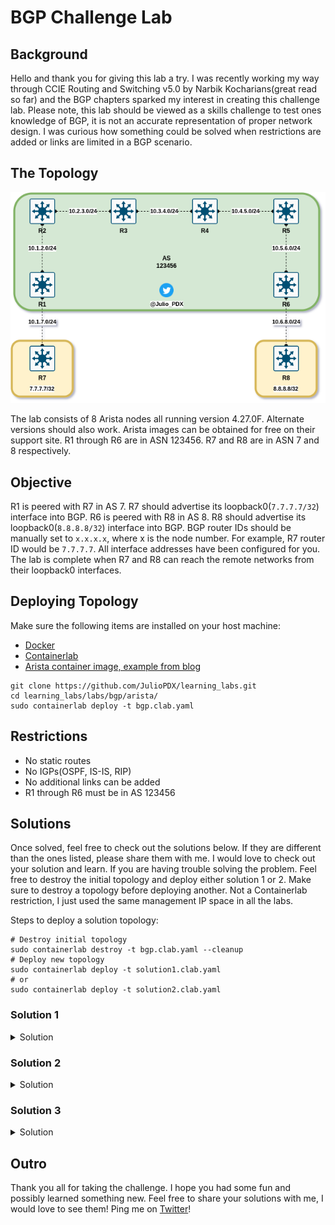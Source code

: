 # BGP Challenge Lab

## Background

Hello and thank you for giving this lab a try. I was recently working my way through CCIE Routing and Switching v5.0 by Narbik Kocharians(great read so far) and the BGP chapters sparked my interest in creating this challenge lab. Please note, this lab should be viewed as a skills challenge to test ones knowledge of BGP, it is not an accurate representation of proper network design. I was curious how something could be solved when restrictions are added or links are limited in a BGP scenario. 

## The Topology

![Topology](images/bgp_challenge_back.png)

The lab consists of 8 Arista nodes all running version 4.27.0F. Alternate versions should also work. Arista images can be obtained for free on their support site. R1 through R6 are in ASN 123456. R7 and R8 are in ASN 7 and 8 respectively.

## Objective

R1 is peered with R7 in AS 7. R7 should advertise its loopback0(`7.7.7.7/32`) interface into BGP. R6 is peered with R8 in AS 8. R8 should advertise its loopback0(`8.8.8.8/32`) interface into BGP. BGP router IDs should be manually set to `x.x.x.x`, where x is the node number. For example, R7 router ID would be `7.7.7.7`. All interface addresses have been configured for you. The lab is complete when R7 and R8 can reach the remote networks from their loopback0 interfaces.

## Deploying Topology

Make sure the following items are installed on your host machine:

- [Docker](https://www.digitalocean.com/community/tutorials/how-to-install-and-use-docker-on-ubuntu-20-04)
- [Containerlab](https://containerlab.srlinux.dev/install/)
- [Arista container image, example from blog](https://juliopdx.com/2021/12/10/my-journey-and-experience-with-containerlab/)

```shell
git clone https://github.com/JulioPDX/learning_labs.git
cd learning_labs/labs/bgp/arista/
sudo containerlab deploy -t bgp.clab.yaml

```

## Restrictions

- No static routes
- No IGPs(OSPF, IS-IS, RIP)
- No additional links can be added
- R1 through R6 must be in AS 123456

## Solutions

Once solved, feel free to check out the solutions below. If they are different than the ones listed, please share them with me. I would love to check out your solution and learn. If you are having trouble solving the problem. Feel free to destroy the initial topology and deploy either solution 1 or 2. Make sure to destroy a topology before deploying another. Not a Containerlab restriction, I just used the same management IP space in all the labs.

Steps to deploy a solution topology:

```shell
# Destroy initial topology
sudo containerlab destroy -t bgp.clab.yaml --cleanup
# Deploy new topology
sudo containerlab deploy -t solution1.clab.yaml
# or
sudo containerlab deploy -t solution2.clab.yaml
```

### Solution 1

<details close>
<summary>Solution</summary>

I'll walk through the solution in one direction, the `7.7.7.7` network reaching R8. The steps are very similar in reverse direction to get the `8.8.8.8` network to R7. For starters we will configure the BGP peering between R1 and R7

```text
--- R7 ---
router bgp 7
   router-id 7.7.7.7
   neighbor 10.1.7.1 remote-as 123456
   network 7.7.7.7/32
--- R1 ---
router bgp 123456
   router-id 1.1.1.1
   neighbor 10.1.7.7 remote-as 7
```

We can check the peer and verify that network `7.7.7.7` is in the BGP table.

```text
R1#show ip bgp summary
BGP summary information for VRF default
Router identifier 1.1.1.1, local AS number 123456
Neighbor Status Codes: m - Under maintenance
  Neighbor         V AS           MsgRcvd   MsgSent  InQ OutQ  Up/Down State   PfxRcd PfxAcc
  10.1.7.7         4 7                  7         6    0    0 00:02:09 Estab   1      1
R1#show ip bgp | b Network
          Network                Next Hop              Metric  AIGP       LocPref Weight  Path
 * >      7.7.7.7/32             10.1.7.7              0       -          100     0       7 i
R1#
```

So far so good, lets add the iBGP peer between R1 and R2.

```text
--- R1 ---
router bgp 123456
   neighbor 10.1.2.2 remote 123456
--- R2 ---
router bgp 123456
   router-id 2.2.2.2
   neighbor 10.1.2.1 remote-as 123456
```

We can validate peer and check the network once again.

```
R2# show ip bgp summary
BGP summary information for VRF default
Router identifier 2.2.2.2, local AS number 123456
Neighbor Status Codes: m - Under maintenance
  Neighbor         V AS           MsgRcvd   MsgSent  InQ OutQ  Up/Down State   PfxRcd PfxAcc
  10.1.2.1         4 123456             8         7    0    0 00:02:31 Estab   1      1
R2#show ip bgp
BGP routing table information for VRF default
Router identifier 2.2.2.2, local AS number 123456
Route status codes: s - suppressed, * - valid, > - active, E - ECMP head, e - ECMP
                    S - Stale, c - Contributing to ECMP, b - backup, L - labeled-unicast
                    % - Pending BGP convergence
Origin codes: i - IGP, e - EGP, ? - incomplete
RPKI Origin Validation codes: V - valid, I - invalid, U - unknown
AS Path Attributes: Or-ID - Originator ID, C-LST - Cluster List, LL Nexthop - Link Local Nexthop

          Network                Next Hop              Metric  AIGP       LocPref Weight  Path
          7.7.7.7/32             10.1.7.7              0       -          100     0       7 i
R2#
```

We can see the peering is up but the route is not set as a valid route. Check out that next hop of `10.1.7.7`, since we cannot run an IGP or static routes in this scenario, R2 has no reachability to this network. By default, iBGP peers do not update the next hop address when sending network information. We can override this default with the `next-hop-self` command.

```text
--- R1 ---
router bgp 123456
   neighbor 10.1.2.2 next-hop-self
--- R2 ---
R2#show ip bgp | b Network
          Network                Next Hop              Metric  AIGP       LocPref Weight  Path
 * >      7.7.7.7/32             10.1.2.1              0       -          100     0       7 i
R2#
```

Now that R2 has the network information for `7.7.7.7`, we can continue down the path and add the iBGP peering from R2 to R3.

```text
--- R2 ---
router bgp 123456
   neighbor 10.2.3.3 remote-as 123456
--- R3 ---
router bgp 123456
   router-id 3.3.3.3
   neighbor 10.2.3.2 remote-as 123456
```

Checking neighbors and routes again.

```text
R3#show ip bgp summary 
BGP summary information for VRF default
Router identifier 3.3.3.3, local AS number 123456
Neighbor Status Codes: m - Under maintenance
  Neighbor         V AS           MsgRcvd   MsgSent  InQ OutQ  Up/Down State   PfxRcd PfxAcc
  10.2.3.2         4 123456             6         6    0    0 00:02:03 Estab   0      0
R3#show ip bgp | b Network
          Network                Next Hop              Metric  AIGP       LocPref Weight  Path
R3#
```

Interesting, in this case the network isn't even seen at R3. We can check to see if R2 is actually advertising the network.

```text
R2#show ip bgp neighbors 10.2.3.3 advertised-routes 
BGP routing table information for VRF default
Router identifier 2.2.2.2, local AS number 123456
Route status codes: s - suppressed, * - valid, > - active, E - ECMP head, e - ECMP
                    S - Stale, c - Contributing to ECMP, b - backup, L - labeled-unicast, q - Queued for advertisement
                    % - Pending BGP convergence
Origin codes: i - IGP, e - EGP, ? - incomplete
RPKI Origin Validation codes: V - valid, I - invalid, U - unknown
AS Path Attributes: Or-ID - Originator ID, C-LST - Cluster List, LL Nexthop - Link Local Nexthop

          Network                Next Hop              Metric  AIGP       LocPref Weight  Path
R2#
```

It looks like R2 is not sending that network information to R3. This is due to the iBGP split-horizon rule. This rule states, if a route is learned from an iBGP neighbor(R1 to R2), this network information will not be sent to another iBGP neighbor(R3).

![iBGP split-horizon](images/bgp_challenge_ibgp.png)

Luckily there is a way to get around this rule. We will be implementing route reflectors(RR). RR essentially readvertise routes to other BGP peers. The only time network information will not be reflected is when a route is received from a non-client, this route will not be reflected to other non-clients. For this example we will make R2 a RR. R3 will be a client of R2. For reachability sake, we will also implement `next-hop-self` on R2 as well towards R3.

![RR](images/bgp_challenge_rr.png)

```text
--- R2 ---
router bgp 123456
   neighbor 10.2.3.3 route-reflector-client
   neighbor 10.2.3.3 next-hop-self
```

We can check to see if R3 now has reachability to this network.

```text
R3#show ip bgp 
BGP routing table information for VRF default
Router identifier 3.3.3.3, local AS number 123456
Route status codes: s - suppressed, * - valid, > - active, E - ECMP head, e - ECMP
                    S - Stale, c - Contributing to ECMP, b - backup, L - labeled-unicast
                    % - Pending BGP convergence
Origin codes: i - IGP, e - EGP, ? - incomplete
RPKI Origin Validation codes: V - valid, I - invalid, U - unknown
AS Path Attributes: Or-ID - Originator ID, C-LST - Cluster List, LL Nexthop - Link Local Nexthop

          Network                Next Hop              Metric  AIGP       LocPref Weight  Path
 * >      7.7.7.7/32             10.2.3.2              0       -          100     0       7 i Or-ID: 1.1.1.1 C-LST: 2.2.2.2 
R3#
```

you may notice a few differences in this output, the `Or-ID`(Originator ID) and `C-List`(Cluster List). Route reflectors add this information to reflected routes to assist with loop prevention. The Originator ID is set to the router that originated the advertisement of the route information(R1). If a router receives network information for a route with the same Originator ID, this information is discarded. The Cluster List value is set to the RR(R2). If another RR or this RR in the same cluster were to receive network information with this Cluster ID, it would be discarded as well.

Lets move on now to the connection from R3 to R4.

```text
--- R3 ---
router bgp 123456
   neighbor 10.3.4.4 remote-as 123456
--- R4 ---
router bgp 123456
   router-id 4.4.4.4
   neighbor 10.3.4.3 remote-as 123456
```

We can check the peering and network information on R4.

```text
R4#show ip bg sum
BGP summary information for VRF default
Router identifier 4.4.4.4, local AS number 123456
Neighbor Status Codes: m - Under maintenance
  Neighbor         V AS           MsgRcvd   MsgSent  InQ OutQ  Up/Down State   PfxRcd PfxAcc
  10.3.4.3         4 123456             9         9    0    0 00:02:56 Estab   0      0
R4#show ip bgp
BGP routing table information for VRF default
Router identifier 4.4.4.4, local AS number 123456
Route status codes: s - suppressed, * - valid, > - active, E - ECMP head, e - ECMP
                    S - Stale, c - Contributing to ECMP, b - backup, L - labeled-unicast
                    % - Pending BGP convergence
Origin codes: i - IGP, e - EGP, ? - incomplete
RPKI Origin Validation codes: V - valid, I - invalid, U - unknown
AS Path Attributes: Or-ID - Originator ID, C-LST - Cluster List, LL Nexthop - Link Local Nexthop

          Network                Next Hop              Metric  AIGP       LocPref Weight  Path
R4#
```

Very similar as before. Since R3 now learns a route from an iBGP neighbor, that node will not advertise it to other iBGP neighbors(R4). At this point the solution should be pretty clear and we need to chain route reflectors and next hop self path updates to allow for reachability. We can finish the rest of the config in one direction to make sure R8 gets the route to `7.7.7.7/32`.

```
--- R3 ---
router bgp 123456
   router-id 3.3.3.3
   neighbor 10.3.4.4 next-hop-self
   neighbor 10.3.4.4 route-reflector-client
--- R4 ---
# Check out the addition of the Cluster List!
R4#show ip bgp | b Network 
          Network                Next Hop              Metric  AIGP       LocPref Weight  Path
 * >      7.7.7.7/32             10.3.4.3              0       -          100     0       7 i Or-ID: 1.1.1.1 C-LST: 3.3.3.3 2.2.2.2
R4#
router bgp 123456
   neighbor 10.3.4.3 next-hop-self
   neighbor 10.3.4.3 route-reflector-client
   neighbor 10.4.5.5 remote-as 123456
   neighbor 10.4.5.5 next-hop-self
--- R5 ---
router bgp 123456
   router-id 5.5.5.5
   neighbor 10.4.5.4 remote-as 123456
   neighbor 10.5.6.6 remote-as 123456
   neighbor 10.5.6.6 next-hop-self
   neighbor 10.5.6.6 route-reflector-client
# Another addition to the Cluster List!
R5#show ip bgp | b Network
          Network                Next Hop              Metric  AIGP       LocPref Weight  Path
 * >      7.7.7.7/32             10.4.5.4              0       -          100     0       7 i Or-ID: 1.1.1.1 C-LST: 4.4.4.4 3.3.3.3 2.2.2.2 
--- R6 ---
router bgp 123456
   router-id 6.6.6.6
   neighbor 10.5.6.5 remote-as 123456
   neighbor 10.6.8.8 remote-as 8
R6#show ip bgp | b Network
          Network                Next Hop              Metric  AIGP       LocPref Weight  Path
 * >      7.7.7.7/32             10.5.6.5              0       -          100     0       7 i Or-ID: 1.1.1.1 C-LST: 5.5.5.5 4.4.4.4 3.3.3.3 2.2.2.2 
--- R8 ---
router bgp 8
   router-id 8.8.8.8
   neighbor 10.6.8.6 remote-as 123456
   network 8.8.8.8/32
R8#show ip bgp | b Network
          Network                Next Hop              Metric  AIGP       LocPref Weight  Path
 * >      7.7.7.7/32             10.6.8.6              0       -          100     0       123456 7 i
 * >      8.8.8.8/32             -                     -       -          -       0       i
R8#
```

Please note, once the route reaches R8 an eBGP peer, the Cluster List and Originator ID are now gone. In this case we have solved the solution in one direction, try and solve it in the reverse direction. If not, feel free to deploy Solution 1 and review the networks and configurations. To deploy that solution, run the command below.

```shell
sudo containerlab destroy -t bgp.clab.yaml --cleanup
sudo containerlab deploy -t solution1.clab.yaml
```

High level diagram of the RR craziness that is going on in this topology.

![RR Overview](images/bgp_challenge_rr_view.png)

</details>

### Solution 2

<details close>
<summary>Solution</summary>

Solution 2 introduces confederations to the mix. A lot of what was used in solution 1 still applies but less RR will be required. When using confederations, we are essentially sub dividing our main autonomous system. When using a confederation, a full iBGP mesh is still required. Since we cannot have an IGP or static routes, the RR option we used in solution 1 will once again be applied but at specific nodes.

![BGP Confed](images/bgp_challenge_confed.png)

R1 through R3 will be iBGP neighbors in AS 123. R4 through R6 will be iBGP neighbors in AS 456. Their overall BGP AS will still be 123456 when viewed by eBGP neighbors. I'll work through the configuration on R1-R3, the opposite side of the network is essentially the same.

```text
--- R7 ---
router bgp 7
   router-id 7.7.7.7
   neighbor 10.1.7.1 remote-as 123456
   network 7.7.7.7/32
--- R1 ---
router bgp 123
   router-id 1.1.1.1
   bgp confederation identifier 123456
   neighbor 10.1.2.2 remote-as 123
   neighbor 10.1.2.2 next-hop-self
   neighbor 10.1.7.7 remote-as 7
--- R2 ---
# Using peer groups to reduce commands and BGP update messages
router bgp 123
   router-id 2.2.2.2
   bgp confederation identifier 123456
   neighbor iBGP peer group
   neighbor iBGP remote-as 123
   neighbor iBGP next-hop-self
   neighbor iBGP route-reflector-client
   neighbor 10.1.2.1 peer group iBGP
   neighbor 10.2.3.3 peer group iBGP
--- R3 ---
router bgp 123
   router-id 3.3.3.3
   bgp confederation identifier 123456
   bgp confederation peers 456
   neighbor 10.2.3.2 remote-as 123
   neighbor 10.2.3.2 next-hop-self
   neighbor 10.3.4.4 remote-as 456
```

The opposite end of the network is almost a mirror image of what we just configured. Lets check a few nodes and check if the `7.7.7.7/32` network is valid.

```text
--- R2 ---
R2#show ip bgp | b Network
          Network                Next Hop              Metric  AIGP       LocPref Weight  Path
 * >      7.7.7.7/32             10.1.2.1              0       -          100     0       7 i
# Looks good so far!
--- R3 ---
R3#show ip bgp | b Network
          Network                Next Hop              Metric  AIGP       LocPref Weight  Path
 * >      7.7.7.7/32             10.2.3.2              0       -          100     0       7 i Or-ID: 1.1.1.1 C-LST: 2.2.2.2 
          8.8.8.8/32             10.4.5.5              0       -          100     0       (456) 8 i
R3#
```

It looks like R3 has the `7.7.7.7` network and we can see the Originator ID(R1) and the Cluster List(R2/RR) has been added. More interesting, the `8.8.8.8` network is not valid. The current next hop is set to the network between R4 and R5. R3 in sub-AS 123 and R4 in sub-AS 456 will act as eBGP neighbors, with the exception of MED, local preference and the next-hop. Those values will not be updated when using confederations. We can easily get through this by adding the `next-hop-self` option to both R3 and R4.

```text
--- R3 ---
router bgp 123
   neighbor 10.3.4.4 next-hop-self
--- R4 ---
router bgp 456
   neighbor 10.3.4.3 next-hop-self
```

```text
R3#show ip bgp 8.8.8.8
BGP routing table information for VRF default
Router identifier 3.3.3.3, local AS number 123
BGP routing table entry for 8.8.8.8/32
 Paths: 1 available
  (456) 8
    10.3.4.4 from 10.3.4.4 (4.4.4.4)
      Origin IGP, metric 0, localpref 100, IGP metric 0, weight 0, tag 0
      Received 00:00:51 ago, valid, confed-external, best
      Rx SAFI: Unicast
------------------------------------------------------------------------
R4#show ip bgp 7.7.7.7
BGP routing table information for VRF default
Router identifier 4.4.4.4, local AS number 456
BGP routing table entry for 7.7.7.7/32
 Paths: 1 available
  (123) 7
    10.3.4.3 from 10.3.4.3 (3.3.3.3)
      Origin IGP, metric 0, localpref 100, IGP metric 0, weight 0, tag 0
      Received 00:08:42 ago, valid, confed-external, best
      Rx SAFI: Unicast
```

Here we can see where the paths have crossed the center nodes. You may notice in the AS path is `(123)` and `(456)` in the respective routes. This is known as the **AS_CONFED_SEQUENCE**. This is used as a loop prevention mechanism in confederations. If the same sequence is sent to a node, this information will be discarded.

```text
R7#show ip bgp | b Network
          Network                Next Hop              Metric  AIGP       LocPref Weight  Path
 * >      7.7.7.7/32             -                     -       -          -       0       i
 * >      8.8.8.8/32             10.1.7.1              0       -          100     0       123456 8 i
R7#
```

From the perspective of R7, the AS path to the `8.8.8.8` network is 123456 and finally 8.

```text
R7#ping 8.8.8.8 source 7.7.7.7
PING 8.8.8.8 (8.8.8.8) from 7.7.7.7 : 72(100) bytes of data.
80 bytes from 8.8.8.8: icmp_seq=1 ttl=58 time=0.573 ms
80 bytes from 8.8.8.8: icmp_seq=2 ttl=58 time=0.222 ms
80 bytes from 8.8.8.8: icmp_seq=3 ttl=58 time=0.250 ms
80 bytes from 8.8.8.8: icmp_seq=4 ttl=58 time=0.212 ms
80 bytes from 8.8.8.8: icmp_seq=5 ttl=58 time=0.203 ms

--- 8.8.8.8 ping statistics ---
5 packets transmitted, 5 received, 0% packet loss, time 2ms
rtt min/avg/max/mdev = 0.203/0.292/0.573/0.141 ms, ipg/ewma 0.652/0.427 ms
R7#traceroute 8.8.8.8 source 7.7.7.7
traceroute to 8.8.8.8 (8.8.8.8), 30 hops max, 60 byte packets
 1  10.1.7.1 (10.1.7.1)  0.165 ms  0.090 ms  0.049 ms
 2  10.1.2.2 (10.1.2.2)  0.110 ms  0.077 ms  0.075 ms
 3  10.2.3.3 (10.2.3.3)  0.144 ms  0.178 ms  0.159 ms
 4  10.3.4.4 (10.3.4.4)  0.188 ms  0.137 ms  0.133 ms
 5  10.4.5.5 (10.4.5.5)  0.213 ms  0.171 ms  0.163 ms
 6  10.5.6.6 (10.5.6.6)  0.283 ms  0.236 ms  0.197 ms
 7  8.8.8.8 (8.8.8.8)  0.274 ms  0.286 ms  0.357 ms
R7#
```

If you would like to deploy solution 2, please run the command below.

```shell
# Make sure any previously created labs are destroyed
sudo containerab deploy -t solution2.clab.yaml
```

</details>

### Solution 3

<details close>
<summary>Solution</summary>

This solution is cheating a bit but it works :grinning:. It was presented to me by [Jeroen van Bemmel](https://www.linkedin.com/in/jeroenvbemmel/). This solution relies on `local-as` to be set on each individual iBGP peer to override the `router bgp 123456` configuration. While the router has been configured to be in AS 123456, in reality it is not. I will show a few examples on R1-R3. The others are fairly similar. Please note the AS path listed from R7.


```text
--- R1 ---
router bgp 123456
   router-id 1.1.1.1
   neighbor 10.1.2.2 remote-as 2
   neighbor 10.1.2.2 local-as 1 no-prepend replace-as
   neighbor 10.1.7.7 remote-as 7
```

```text
--- R2 ---
router bgp 123456
   router-id 2.2.2.2
   neighbor 10.1.2.1 remote-as 1
   neighbor 10.1.2.1 local-as 2 no-prepend replace-as
   neighbor 10.2.3.3 remote-as 3
   neighbor 10.2.3.3 local-as 2 no-prepend replace-as
```

```text
router bgp 123456
   router-id 3.3.3.3
   neighbor 10.2.3.2 remote-as 2
   neighbor 10.2.3.2 local-as 3 no-prepend replace-as
   neighbor 10.3.4.4 remote-as 4
   neighbor 10.3.4.4 local-as 3 no-prepend replace-as
R3#show ip bgp | b Network
          Network                Next Hop              Metric  AIGP       LocPref Weight  Path
 * >      7.7.7.7/32             10.2.3.2              0       -          100     0       2 1 7 i
```

Please note the AS path difference when using this solution.

```text
R7#show ip bgp | b Network
          Network                Next Hop              Metric  AIGP       LocPref Weight  Path
 * >      7.7.7.7/32             -                     -       -          -       0       i
 * >      8.8.8.8/32             10.1.7.1              0       -          100     0       123456 2 3 4 5 6 8 i
R7#ping 8.8.8.8 source 7.7.7.7
PING 8.8.8.8 (8.8.8.8) from 7.7.7.7 : 72(100) bytes of data.
80 bytes from 8.8.8.8: icmp_seq=1 ttl=58 time=0.580 ms
80 bytes from 8.8.8.8: icmp_seq=2 ttl=58 time=0.228 ms
80 bytes from 8.8.8.8: icmp_seq=3 ttl=58 time=0.217 ms
80 bytes from 8.8.8.8: icmp_seq=4 ttl=58 time=0.208 ms
80 bytes from 8.8.8.8: icmp_seq=5 ttl=58 time=0.209 ms

--- 8.8.8.8 ping statistics ---
5 packets transmitted, 5 received, 0% packet loss, time 2ms
rtt min/avg/max/mdev = 0.208/0.288/0.580/0.146 ms, ipg/ewma 0.635/0.428 ms
R7#
```

</details>

## Outro

Thank you all for taking the challenge. I hope you had some fun and possibly learned something new. Feel free to share your solutions with me, I would love to see them! Ping me on [Twitter](https://twitter.com/Julio_PDX)!
